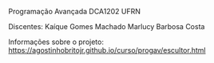 Programação Avançada DCA1202 UFRN

Discentes: Kaíque Gomes Machado
           Marlucy Barbosa Costa


Informações sobre o projeto: https://agostinhobritojr.github.io/curso/progav/escultor.html
